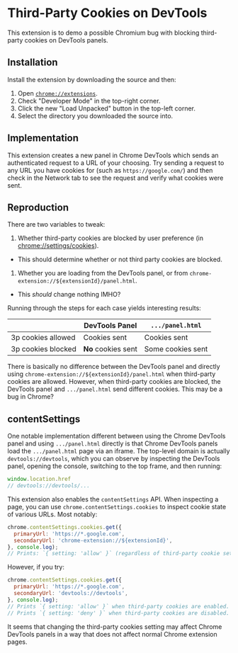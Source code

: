 # Third-Party Cookies on DevTools

This extension is to demo a possible Chromium bug with blocking third-party
cookies on DevTools panels.

## Installation

Install the extension by downloading the source and then:
1. Open [`chrome://extensions`](chrome://extensions).
1. Check "Developer Mode" in the top-right corner.
1. Click the new "Load Unpacked" button in the top-left corner.
1. Select the directory you downloaded the source into.

## Implementation

This extension creates a new panel in Chrome DevTools which sends an
authenticated request to a URL of your choosing. Try sending a request to any
URL you have cookies for (such as `https://google.com/`) and then check in the
Network tab to see the request and verify what cookies were sent.

## Reproduction

There are two variables to tweak:
1. Whether third-party cookies are blocked by user preference (in
[chrome://settings/cookies](chrome://settings/cookies)).
  * This should determine whether or not third party cookies are blocked.
1. Whether you are loading from the DevTools panel, or from
`chrome-extension://${extensionId}/panel.html`.
  * This _should_ change nothing IMHO?

Running through the steps for each case yields interesting results:

|                    |   DevTools Panel    | `.../panel.html`  |
| ------------------ | ------------------- | ----------------- |
| 3p cookies allowed |    Cookies sent     |   Cookies sent    |
| 3p cookies blocked | **No** cookies sent | Some cookies sent |

There is basically no difference between the DevTools panel and directly using
`chrome-extension://${extensionId}/panel.html` when third-party cookies are
allowed. However, when third-party cookies are blocked, the DevTools panel and
`.../panel.html` send different cookies. This may be a bug in Chrome?

## contentSettings

One notable implementation different between using the Chrome DevTools panel
and using `.../panel.html` directly is that Chrome DevTools panels load the
`.../panel.html` page via an iframe. The top-level domain is actually
`devtools://devtools`, which you can observe by inspecting the DevTools panel,
opening the console, switching to the top frame, and then running:

```javascript
window.location.href
// devtools://devtools/...
```

This extension also enables the `contentSettings` API. When inspecting a page,
you can use `chrome.contentSettings.cookies` to inspect cookie state of various
URLs. Most notably:

```javascript
chrome.contentSettings.cookies.get({
  primaryUrl: 'https://*.google.com',
  secondaryUrl: 'chrome-extension://${extensionId}',
}, console.log);
// Prints: `{ setting: 'allow' }` (regardless of third-party cookie setting).
```

However, if you try:

```javascript
chrome.contentSettings.cookies.get({
  primaryUrl: 'https://*.google.com',
  secondaryUrl: 'devtools://devtools',
}, console.log);
// Prints `{ setting: 'allow' }` when third-party cookies are enabled.
// Prints `{ setting: 'deny' }` when third-party cookies are disabled.
```

It seems that changing the third-party cookies setting may affect Chrome
DevTools panels in a way that does not affect normal Chrome extension pages.
